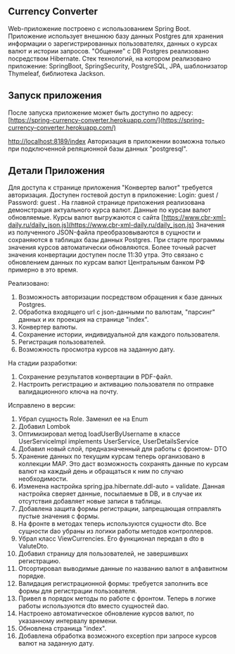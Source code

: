 ## Currency Converter
Web-приложение построено с использованием Spring Boot. 
Приложение использует внешнюю базу данныx Postgres для хранения информации о зарегистрированных 
пользователях, данных о курсах валют и истории запросов.
"Общение" с DB Postgres реализовано посредством Hibernate.
Стек технологий, на котором реализовано приложение: SpringBoot, SpringSecurity, PostgreSQL, JPA, шаблонизатор Thymeleaf, библиотека Jackson.

## Запуск приложения

После запуска приложение может быть доступно по адресу:
[https://spring-currency-converter.herokuapp.com/](https://spring-currency-converter.herokuapp.com/)

[http://localhost:8189/index](http://localhost:8189/index) 
Авторизация в приложении возможна только при подключенной реляционной базы данных "postgresql".


## Детали Приложения

Для доступа к странице приложения "Конвертер валют" требуется авторизация.
Доступен гостевой доступ в приложение: Login: guest / Password: guest .
На главной странице приложения реализована демонстрация актуального курса валют.
Данные по курсам валют обновляемые. Курсы валют выгружаются с сайта 
[https://www.cbr-xml-daily.ru/daily_json.js](https://www.cbr-xml-daily.ru/daily_json.js) 
Значения из полученного JSON-файла преобразовываются в сущности и сохраняются в таблицах 
базы данных Postgres. При старте программы значения курсов автоматически обновляются.
Более точный расчет значения конвертации доступен после 11:30 утра. Это связано с 
обновлением данных по курсам валют Центральным банком 
РФ примерно в это время.

Реализовано:
1) Возможность авторизации посредством обращения к базе данных Postgres.
2) Обработка входящего url с json-данными по валютам, "парсинг" данных и их проекция на странице "index".
3) Конвертер валюты.
4) Сохранение истории, индивидуальной для каждого пользователя.
5) Регистрация пользователей.
6) Возможность просмотра курсов на заданную дату.

На стадии разработки:
1) Сохранение результатов конвертации в PDF-файл.
2) Настроить регистрацию и активацию пользователя по отправке валидационного ключа на почту.

Исправлено в версии:
1) Убрал сущность Role. Заменил ее на Enum
2) Добавил Lombok
3) Оптимизировал метод loadUserByUsername в классе UserServiceImpl implements UserService, UserDetailsService
4) Добавил новый слой, предназначенный для работы с фронтом- DTO
5) Хранение данных по текущим курсам теперь организовано в коллекции MAP. Это даст возможность сохранять данные по курсам 
валют на каждый день и обращаться к ним по случаю необходимости.
6) Изменена настройка spring.jpa.hibernate.ddl-auto = validate. Данная настройка сверяет данные, посылаемые в DB,
 и в случае их отсутствия добавляет новые записи в таблицы.
7) Добавлена защита формы регистрации, запрещающая отправлять пустые значения с формы.
8) На фронте в методах теперь используются сущности dto. Все сущности dao убраны из логики работы методов контроллеров.
9) Убрал класс ViewCurrencies. Его функционал передал в dto в ValuteDto.
10) Добавил страницу для пользователей, не завершивших регистрацию.
11) Отсортировал выводимые данные по названию валют в алфавитном порядке.
12) Валидация регистрационной формы: требуется заполнить все формы для регистрации пользователя.
13) Привел в порядок методы по работе с фронтом. Теперь в логике работы используются dto вместо сущностей dao.
14) Настроено автоматическое обновление курсов валют, по указанному интервалу времени.
15) Обновлена страница "index".
16) Добавлена обработка возможного exception при запросе курсов валют на заданную дату.
